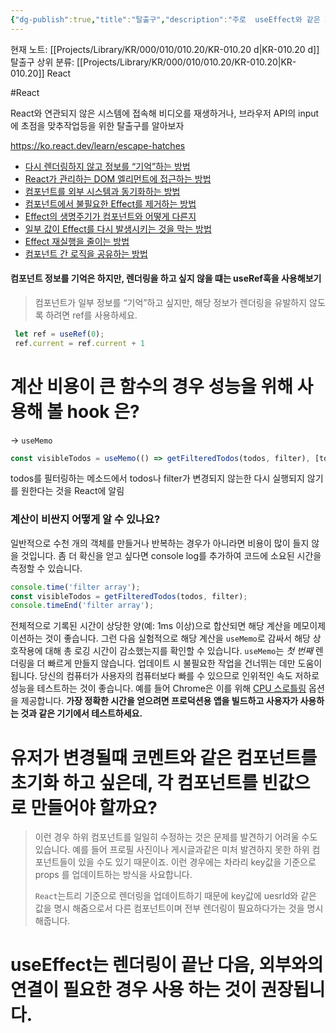 ```yaml
---
{"dg-publish":true,"title":"탈출구","description":"주로  useEffect와 같은 외부의 state와 연동, 따로 연동 등과 같은 고급 기술에 대해 다룹니다.","permalink":"/projects/library/kr/000/010/010-20/kr-010-20-d/","dgPassFrontmatter":true,"noteIcon":"0","created":"2025-02-14T21:11:08.314+09:00","updated":"2025-03-18T02:02:57.761+09:00"}
---
```


현재 노트: [[Projects/Library/KR/000/010/010.20/KR-010.20 d\|KR-010.20 d]] 탈출구
상위 분류: [[Projects/Library/KR/000/010/010.20/KR-010.20\|KR-010.20]] React

#React

React와 연관되지 않은 시스템에 접속해 비디오를 재생하거나, 브라우저 API의 input에 초점을 맞추작업등을 위한 탈출구를 알아보자

https://ko.react.dev/learn/escape-hatches
- [다시 렌더링하지 않고 정보를 “기억”하는 방법](https://ko.react.dev/learn/referencing-values-with-refs)
- [React가 관리하는 DOM 엘리먼트에 접근하는 방법](https://ko.react.dev/learn/manipulating-the-dom-with-refs)
- [컴포넌트를 외부 시스템과 동기화하는 방법](https://ko.react.dev/learn/synchronizing-with-effects)
- [컴포넌트에서 불필요한 Effect를 제거하는 방법](https://ko.react.dev/learn/you-might-not-need-an-effect)
- [Effect의 생명주기가 컴포넌트와 어떻게 다른지](https://ko.react.dev/learn/lifecycle-of-reactive-effects)
- [일부 값이 Effect를 다시 발생시키는 것을 막는 방법](https://ko.react.dev/learn/separating-events-from-effects)
- [Effect 재실행을 줄이는 방법](https://ko.react.dev/learn/removing-effect-dependencies)
- [컴포넌트 간 로직을 공유하는 방법](https://ko.react.dev/learn/reusing-logic-with-custom-hooks)




#### 컴포넌트 정보를 기억은 하지만, 렌더링을 하고 싶지 않을 떄는 useRef훅을 사용해보기
> 컴포넌트가 일부 정보를 “기억”하고 싶지만, 해당 정보가 렌더링을 유발하지 않도록 하려면 ref를 사용하세요.

```js
 let ref = useRef(0);
 ref.current = ref.current + 1
```



# 계산 비용이 큰 함수의 경우 성능을 위해 사용해 볼 hook 은? 
-> `useMemo`
```js
const visibleTodos = useMemo(() => getFilteredTodos(todos, filter), [todos, filter]);
```
todos를 필터링하는 메소드에서 todos나 filter가 변경되지 않는한 다시 실행되지 않기를 원한다는 것을 React에 알림

### 계산이 비싼지 어떻게 알 수 있나요? [](https://ko.react.dev/learn/you-might-not-need-an-effect#how-to-tell-if-a-calculation-is-expensive "Link for 계산이 비싼지 어떻게 알 수 있나요?")
일반적으로 수천 개의 객체를 만들거나 반복하는 경우가 아니라면 비용이 많이 들지 않을 것입니다. 좀 더 확신을 얻고 싶다면 console log를 추가하여 코드에 소요된 시간을 측정할 수 있습니다.
```js
console.time('filter array');
const visibleTodos = getFilteredTodos(todos, filter);
console.timeEnd('filter array');
```
전체적으로 기록된 시간이 상당한 양(예: 1ms 이상)으로 합산되면 해당 계산을 메모이제이션하는 것이 좋습니다.
그런 다음 실험적으로 해당 계산을 `useMemo`로 감싸서 해당 상호작용에 대해 총 로깅 시간이 감소했는지를 확인할 수 있습니다.
`useMemo`는 _첫 번째_ 렌더링을 더 빠르게 만들지 않습니다. 업데이트 시 불필요한 작업을 건너뛰는 데만 도움이 됩니다.
당신의 컴퓨터가 사용자의 컴퓨터보다 빠를 수 있으므로 인위적인 속도 저하로 성능을 테스트하는 것이 좋습니다. 예를 들어 Chrome은 이를 위해 [CPU 스로틀링](https://developer.chrome.com/blog/new-in-devtools-61/#throttling) 옵션을 제공합니다.
**가장 정확한 시간을 얻으려면 프로덕션용 앱을 빌드하고 사용자가 사용하는 것과 같은 기기에서 테스트하세요.**


# 유저가 변경될때 코멘트와 같은 컴포넌트를 초기화 하고 싶은데, 각 컴포넌트를 빈값으로 만들어야 할까요?
>이런 경우 하위 컴포넌트를 일일히 수정하는 것은 문제를 발견하기 어려울 수도 있습니다. 예를 들어 프로필 사진이나 게시글과같은 미처 발견하지 못한 하위 컴포넌트들이 있을 수도 있기 때문이죠. 이런 경우에는 차라리 key값을 기준으로 props 를 업데이트하는 방식을 사요합니다.
>
>`React`는트리 기준으로 렌더링을 업데이트하기 때문에 key값에 uesrId와 같은 값을 명시 해줌으로서 다른 컴포넌트이며 전부 렌더링이 필요하다가는 것을 명시해줍니다.



# useEffect는 렌더링이 끝난 다음, 외부와의 연결이 필요한 경우 사용 하는 것이 권장됩니다.